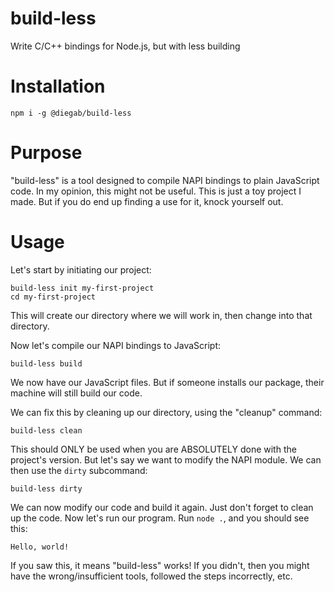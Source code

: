 # build-less
Write C/C++ bindings for Node.js, but with less building

# Installation
```
npm i -g @diegab/build-less
```

# Purpose
"build-less" is a tool designed to compile NAPI bindings to plain JavaScript code. 
In my opinion, this might not be useful. This is just a toy project I made. But if you do end up finding a use for it, knock yourself out.

# Usage
Let's start by initiating our project:
```
build-less init my-first-project
cd my-first-project
```
This will create our directory where we will work in, then change into that directory.

Now let's compile our NAPI bindings to JavaScript:
```
build-less build
```
We now have our JavaScript files. But if someone installs our package, their machine will still build our code.

We can fix this by cleaning up our directory, using the "cleanup" command:
```
build-less clean
```
This should ONLY be used when you are ABSOLUTELY done with the project's version. But let's say we want to modify the NAPI module. We can then use the `dirty` subcommand:
```
build-less dirty
```
We can now modify our code and build it again. Just don't forget to clean up the code.
Now let's run our program. Run `node .`, and you should see this:
```
Hello, world!
```
If you saw this, it means "build-less" works!
If you didn't, then you might have the wrong/insufficient tools, followed the steps incorrectly, etc.
